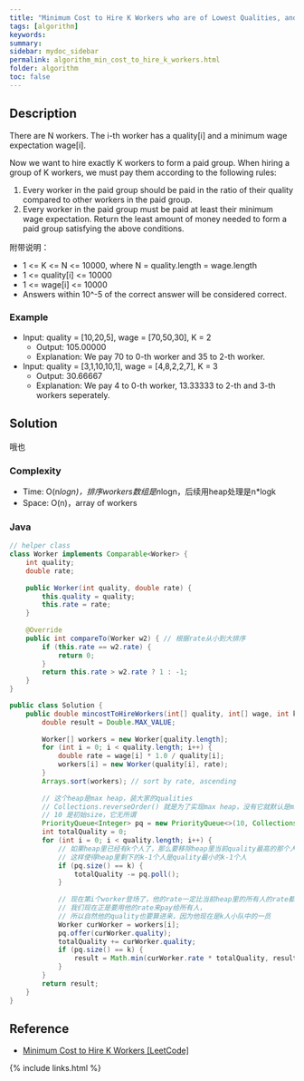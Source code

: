```yaml
---
title: "Minimum Cost to Hire K Workers who are of Lowest Qualities, and Pay Them with Highest Rate"
tags: [algorithm]
keywords:
summary:
sidebar: mydoc_sidebar
permalink: algorithm_min_cost_to_hire_k_workers.html
folder: algorithm
toc: false
---
```


## Description
There are N workers.  The i-th worker has a quality[i] and a minimum wage expectation wage[i].

Now we want to hire exactly K workers to form a paid group.  When hiring a group of K workers, we must pay them according to the following rules:
1. Every worker in the paid group should be paid in the ratio of their quality compared to other workers in the paid group.
2. Every worker in the paid group must be paid at least their minimum wage expectation.
Return the least amount of money needed to form a paid group satisfying the above conditions.

附带说明：
* 1 <= K <= N <= 10000, where N = quality.length = wage.length
* 1 <= quality[i] <= 10000
* 1 <= wage[i] <= 10000
* Answers within 10^-5 of the correct answer will be considered correct.

### Example
* Input: quality = [10,20,5], wage = [70,50,30], K = 2
  * Output: 105.00000
  * Explanation: We pay 70 to 0-th worker and 35 to 2-th worker.
* Input: quality = [3,1,10,10,1], wage = [4,8,2,2,7], K = 3
  * Output: 30.66667
  * Explanation: We pay 4 to 0-th worker, 13.33333 to 2-th and 3-th workers seperately. 

## Solution
哦也

### Complexity
* Time: O(n*logn)，排序workers数组是n*logn，后续用heap处理是n*logk
* Space: O(n)，array of workers

### Java
```java
// helper class
class Worker implements Comparable<Worker> {
    int quality;
    double rate;
    
    public Worker(int quality, double rate) {
        this.quality = quality;
        this.rate = rate;
    }
    
    @Override
    public int compareTo(Worker w2) { // 根据rate从小到大排序
        if (this.rate == w2.rate) {
            return 0;
        }
        return this.rate > w2.rate ? 1 : -1;
    }
}

public class Solution {
    public double mincostToHireWorkers(int[] quality, int[] wage, int k) {
        double result = Double.MAX_VALUE;
        
        Worker[] workers = new Worker[quality.length];
        for (int i = 0; i < quality.length; i++) {
            double rate = wage[i] * 1.0 / quality[i];
            workers[i] = new Worker(quality[i], rate);
        }
        Arrays.sort(workers); // sort by rate, ascending
        
        // 这个heap是max heap，装大家的qualities
        // Collections.reverseOrder() 就是为了实现max heap，没有它就默认是min heap
        // 10 是初始size，它无所谓
        PriorityQueue<Integer> pq = new PriorityQueue<>(10, Collections.reverseOrder());
        int totalQuality = 0;
        for (int i = 0; i < quality.length; i++) {
            // 如果heap里已经有k个人了，那么要移除heap里当前quality最高的那个人，
            // 这样使得heap里剩下的k-1个人是quality最小的k-1个人
            if (pq.size() == k) {
                totalQuality -= pq.poll();
            }
            
            // 现在第i个worker登场了，他的rate一定比当前heap里的所有人的rate都要高，
            // 我们现在正是要用他的rate来pay给所有人，
            // 所以自然他的quality也要算进来，因为他现在是k人小队中的一员
            Worker curWorker = workers[i];
            pq.offer(curWorker.quality);
            totalQuality += curWorker.quality;
            if (pq.size() == k) {
                result = Math.min(curWorker.rate * totalQuality, result);
            }
        }
        return result;
    }
}
```

## Reference
* [Minimum Cost to Hire K Workers [LeetCode]](https://leetcode.com/problems/minimum-cost-to-hire-k-workers/description/)

{% include links.html %}

